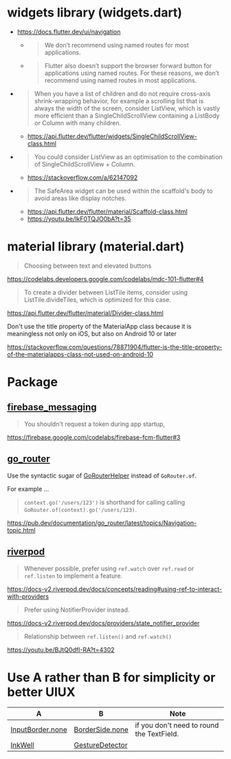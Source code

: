 # widgets library (widgets.dart)
- https://docs.flutter.dev/ui/navigation
  - > We don’t recommend using named routes for most applications.
  - > Flutter also doesn’t support the browser forward button for applications using named routes. For these reasons, we don’t recommend using named routes in most applications.

- > When you have a list of children and do not require cross-axis shrink-wrapping behavior, for example a scrolling list that is always the width of the screen, consider ListView, which is vastly more efficient than a SingleChildScrollView containing a ListBody or Column with many children.
  - https://api.flutter.dev/flutter/widgets/SingleChildScrollView-class.html
- > You could consider ListView as an optimisation to the combination of SingleChildScrollView + Column.
  - https://stackoverflow.com/a/62147092
- > The SafeArea widget can be used within the scaffold's body to avoid areas like display notches.
  - https://api.flutter.dev/flutter/material/Scaffold-class.html
  - https://youtu.be/lkF0TQJO0bA?t=35

# material library (material.dart)
> Choosing between text and elevated buttons

https://codelabs.developers.google.com/codelabs/mdc-101-flutter#4

> To create a divider between ListTile items, consider using ListTile.divideTiles, which is optimized for this case.

https://api.flutter.dev/flutter/material/Divider-class.html

Don't use the title property of the MaterialApp class because it is meaningless not only on iOS, but also on Android 10 or later

https://stackoverflow.com/questions/78871904/flutter-is-the-title-property-of-the-materialapps-class-not-used-on-android-10

# Package
## [firebase_messaging](https://pub.dev/packages/firebase_messaging)
> You shouldn't request a token during app startup,

https://firebase.google.com/codelabs/firebase-fcm-flutter#3

## [go_router](https://pub.dev/packages/go_router)
Use the syntactic sugar of [GoRouterHelper](https://pub.dev/documentation/go_router/latest/go_router/GoRouterHelper.html) instead of `GoRouter.of`.

For example ...
> `context.go('/users/123')` is shorthand for calling calling `GoRouter.of(context).go('/users/123)`.

https://pub.dev/documentation/go_router/latest/topics/Navigation-topic.html

## [riverpod](https://pub.dev/packages/riverpod)
> Whenever possible, prefer using `ref.watch` over `ref.read` or `ref.listen` to implement a feature.

https://docs-v2.riverpod.dev/docs/concepts/reading#using-ref-to-interact-with-providers

> Prefer using NotifierProvider instead.

https://docs-v2.riverpod.dev/docs/providers/state_notifier_provider

> Relationship between `ref.listen()` and `ref.watch()`

https://youtu.be/BJtQ0dfI-RA?t=4302

# Use A rather than B for simplicity or better UIUX
A|B|Note
--|--|--
[InputBorder.none](https://api.flutter.dev/flutter/material/InputBorder/none-constant.html)|[BorderSide.none](https://api.flutter.dev/flutter/painting/BorderSide/none-constant.html)|if you don't need to round the TextField.
[InkWell](https://api.flutter.dev/flutter/material/InkWell-class.html)|[GestureDetector](https://api.flutter.dev/flutter/widgets/GestureDetector-class.html)
